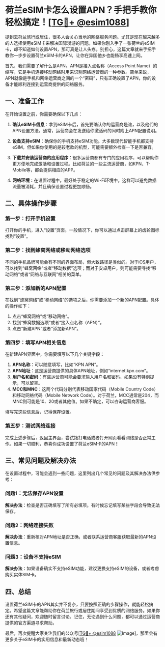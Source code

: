 # 荷兰eSIM卡怎么设置APN？手把手教你轻松搞定！[[TG💪+ @esim1088](https://t.me/s/esim1088)]

提到去荷兰旅行或居住，很多人会关心当地的网络服务问题。尤其是现在越来越多的人选择使用eSIM卡来解决国际漫游的问题。如果你刚入手了一张荷兰的eSIM卡，却不知道如何设置APN，那可真是让人头疼。别担心，这篇文章就来手把手教你一步步设置荷兰eSIM卡的APN，让你在异国他乡也能畅享高速上网。

首先，我们需要了解什么是APN。APN是接入点名称（Access Point Name）的缩写，它是手机连接移动网络时用来识别网络运营商的一种参数。简单来说，APN就像是手机和网络运营商之间的一个“密码”，只有正确设置了APN，你的设备才能顺利连接到运营商提供的网络服务。

## 一、准备工作

在开始设置之前，你需要确保以下几点：

1. **确认eSIM卡信息**：拿到eSIM卡后，首先要确认你的运营商是谁，以及他们的APN设置方法。通常，运营商会在发送给你激活码的同时附上APN配置说明。
   
2. **设备支持eSIM**：确保你的手机支持eSIM功能。大多数现代智能手机都支持eSIM，但如果你使用的是较老款的机型，可能需要额外检查一下是否兼容。

3. **下载并安装运营商的应用程序**：很多运营商都有专门的应用程序，可以帮助你更方便地完成激活和设置过程。比如荷兰的一些主流运营商，如KPN、T-Mobile等，都会提供相应的APP。

4. **网络环境**：在设置过程中，最好处于稳定的Wi-Fi环境中，这样可以避免数据流量被消耗，并且确保设置过程更加顺畅。

## 二、具体操作步骤

### 第一步：打开手机设置

打开你的手机，进入“设置”页面。一般情况下，你可以通过点击屏幕上的齿轮图标找到“设置”。

### 第二步：找到蜂窝网络或移动网络选项

不同的手机品牌可能会有不同的界面布局，但大致路径是类似的。对于iOS用户，可以找到“蜂窝网络”或者“移动数据”选项；而对于安卓用户，则可能需要寻找“移动网络”或者“网络与互联网”相关的菜单。

### 第三步：添加新的APN配置

在找到“蜂窝网络”或“移动网络”的选项之后，你需要添加一个新的APN配置。具体的操作如下：

1. 点击“蜂窝网络”或“移动网络”。
2. 找到“蜂窝数据选项”或者“接入点名称（APN）”。
3. 点击“新建APN”或者“添加新APN”。

### 第四步：填写APN相关信息

在新建APN界面中，你需要填写以下几个关键字段：

1. **APN名称**：可以随意填写，比如“KPN APN”。
2. **APN地址**：这是运营商提供的具体APN地址，例如“internet.kpn.com”。
3. **用户名和密码**：有些运营商可能会要求输入用户名和密码，如果没有特别提示，可以留空。
4. **MCC和MNC**：这两个代码分别代表移动国家代码（Mobile Country Code）和移动网络代码（Mobile Network Code）。对于荷兰，MCC通常是204，而MNC则可能是10、20或者其他值。如果不确定，可以咨询运营商客服。

填写完这些信息后，记得保存设置。

### 第五步：测试网络连接

完成上述步骤后，返回主界面，尝试拨打电话或者打开网页看看网络是否正常工作。如果一切顺利，恭喜你成功设置了荷兰eSIM卡的APN！

## 三、常见问题及解决办法

在设置过程中，可能会遇到一些问题，这里列出几个常见的问题及其解决办法供参考：

### 问题1：无法保存APN设置

**解决办法**：检查是否正确填写了所有必填项。有时候忘记填写某些字段会导致无法保存。

### 问题2：网络连接失败

**解决办法**：重新核对APN地址是否正确，或者联系运营商客服获取最新的APN设置信息。

### 问题3：设备不支持eSIM

**解决办法**：如果设备确实不支持eSIM功能，建议更换支持eSIM的设备，或者考虑购买实体SIM卡。

## 四、总结

设置荷兰eSIM卡的APN其实并不复杂，只要按照正确的步骤操作，就能轻松搞定。希望这篇文章能帮助你在荷兰旅行或居住期间享受到优质的网络服务。如果你还有其他疑问，欢迎随时留言讨论。记住，无论遇到什么问题，都可以通过运营商提供的官方渠道寻求帮助。

最后，再次提醒大家关注我们的公众号[[TG💪+ @esim1088](https://t.me/s/esim1088) ![Image](https://i.postimg.cc/4NQfJmqS/Snipaste-2025-05-13-00-14-12.png)]，那里会有更多关于eSIM卡的实用信息和最新动态哦！